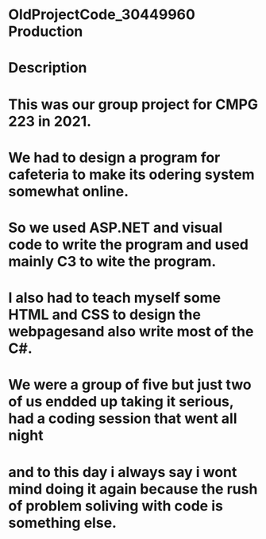 # OldProjectCode_30449960 Production

# Description

# This was our group project for CMPG 223 in 2021.
# We had to design a program for cafeteria to make its odering system somewhat online.
# So we used ASP.NET and visual code to write the program and used mainly C3 to wite the program.
# I also had to teach myself some HTML and CSS to design the webpagesand also write most of the C#.
# We were a group of five but just two of us endded up taking it serious, had a coding session that went all night 
# and to this day i always say i wont mind doing  it again because the rush of problem soliving with code is something else.